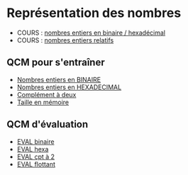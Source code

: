 # Représentation des nombres
* COURS : [nombres entiers en binaire / hexadécimal](COURS_ENTIERS_Binaire_Hexa.ipynb)
* COURS : [nombres entiers relatifs](https://notebook.basthon.fr/?from=https://raw.githubusercontent.com/thfruchart/1nsi/main/S1/COURS_ENTIERS_RELATIFS.ipynb)

## QCM pour s'entraîner

* [Nombres entiers en BINAIRE](https://genumsi.inria.fr/qcm.php?h=3ede5ddf7e6bc621c76aa74702e2d565)
* [Nombres entiers en HEXADECIMAL](https://genumsi.inria.fr/qcm.php?h=a5bce480359dc6ce1d1c3ca01397c7a1)
* [Complément à deux](https://genumsi.inria.fr/qcm.php?h=5a4df9b19329e5c7c5d746fc9c8558c2)
* [Taille en mémoire](https://genumsi.inria.fr/qcm.php?h=4b727fe2660fc52a5ef163f8ee2aa221)


## QCM d'évaluation
* [EVAL binaire](https://genumsi.inria.fr/qcm.php?h=62930968543574e4edf03da7cfee5502) 
* [EVAL hexa](https://genumsi.inria.fr/qcm.php?h=ae3f996b536dcac070c4c72c41837739)
* [EVAL cpt à 2](https://genumsi.inria.fr/qcm.php?h=315529972afb3fa23051ca4bd55135be)
* [EVAL flottant](https://genumsi.inria.fr/qcm.php?h=d7a4a3ab02bf21cbed1fe3436281f09c)
